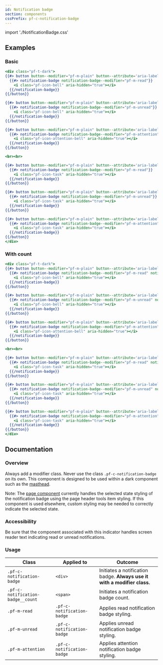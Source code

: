 ```yaml
---
id: Notification badge
section: components
cssPrefix: pf-c-notification-badge
---
```


import './NotificationBadge.css'

## Examples

### Basic

```hbs
<div class="pf-t-dark">
{{#> button button--modifier="pf-m-plain" button--attribute='aria-label="Notifications"'}}
  {{#> notification-badge notification-badge--modifier="pf-m-read"}}
    <i class="pf-icon-bell" aria-hidden="true"></i>
  {{/notification-badge}}
{{/button}}

{{#> button button--modifier="pf-m-plain" button--attribute='aria-label="Unread notifications"'}}
  {{#> notification-badge notification-badge--modifier="pf-m-unread"}}
    <i class="pf-icon-bell" aria-hidden="true"></i>
  {{/notification-badge}}
{{/button}}

{{#> button button--modifier="pf-m-plain" button--attribute='aria-label="Attention notifications"'}}
  {{#> notification-badge notification-badge--modifier="pf-m-attention"}}
    <i class="pf-icon-attention-bell" aria-hidden="true"></i>
  {{/notification-badge}}
{{/button}}

<br><br>

{{#> button button--modifier="pf-m-plain" button--attribute='aria-label="Tasks"'}}
  {{#> notification-badge notification-badge--modifier="pf-m-read"}}
    <i class="pf-icon-task" aria-hidden="true"></i>
  {{/notification-badge}}
{{/button}}

{{#> button button--modifier="pf-m-plain" button--attribute='aria-label="Unread tasks"'}}
  {{#> notification-badge notification-badge--modifier="pf-m-unread"}}
    <i class="pf-icon-task" aria-hidden="true"></i>
  {{/notification-badge}}
{{/button}}

{{#> button button--modifier="pf-m-plain" button--attribute='aria-label="Attention tasks"'}}
  {{#> notification-badge notification-badge--modifier="pf-m-attention"}}
    <i class="pf-icon-task" aria-hidden="true"></i>
  {{/notification-badge}}
{{/button}}
</div>
```

### With count

```hbs
<div class="pf-t-dark">
{{#> button button--modifier="pf-m-plain" button--attribute='aria-label="Notifications"'}}
  {{#> notification-badge notification-badge--modifier="pf-m-read" notification-badge--count="24"}}
    <i class="pf-icon-bell" aria-hidden="true"></i>
  {{/notification-badge}}
{{/button}}

{{#> button button--modifier="pf-m-plain" button--attribute='aria-label="Unread notifications"'}}
  {{#> notification-badge notification-badge--modifier="pf-m-unread" notification-badge--count="25"}}
    <i class="pf-icon-bell" aria-hidden="true"></i>
  {{/notification-badge}}
{{/button}}

{{#> button button--modifier="pf-m-plain" button--attribute='aria-label="Attention notifications"'}}
  {{#> notification-badge notification-badge--modifier="pf-m-attention" notification-badge--count="26"}}
    <i class="pf-icon-attention-bell" aria-hidden="true"></i>
  {{/notification-badge}}
{{/button}}

<br><br>

{{#> button button--modifier="pf-m-plain" button--attribute='aria-label="Tasks"'}}
  {{#> notification-badge notification-badge--modifier="pf-m-read" notification-badge--count="24"}}
    <i class="pf-icon-task" aria-hidden="true"></i>
  {{/notification-badge}}
{{/button}}

{{#> button button--modifier="pf-m-plain" button--attribute='aria-label="Unread tasks"'}}
  {{#> notification-badge notification-badge--modifier="pf-m-unread" notification-badge--count="25"}}
    <i class="pf-icon-task" aria-hidden="true"></i>
  {{/notification-badge}}
{{/button}}

{{#> button button--modifier="pf-m-plain" button--attribute='aria-label="Attention tasks"'}}
  {{#> notification-badge notification-badge--modifier="pf-m-attention" notification-badge--count="26"}}
    <i class="pf-icon-task" aria-hidden="true"></i>
  {{/notification-badge}}
{{/button}}
</div>
```

## Documentation

### Overview

Always add a modifier class. Never use the class `.pf-c-notification-badge` on its own. This component is designed to be used within a dark component such as the [masthead](../masthead).

Note: The [page component](../page) currently handles the selected state styling of the notification badge using the page header tools item styling. If this component is used elsewhere, custom styling may be needed to correctly indicate the selected state.

### Accessibility

Be sure that the component associated with this indicator handles screen reader text indicating read or unread notifications.

### Usage

| Class | Applied to | Outcome |
| -- | -- | -- |
| `.pf-c-notification-badge` | `<div>` |  Initiates a notification badge. **Always use it with a modifier class.** |
| `.pf-c-notification-badge__count` | `<span>` |  Initiates a notification badge count. |
| `.pf-m-read` | `.pf-c-notification-badge` |  Applies read notification badge styling. |
| `.pf-m-unread` | `.pf-c-notification-badge` |  Applies unread notification badge styling. |
| `.pf-m-attention` | `.pf-c-notification-badge` |  Applies attention notification badge styling. |
